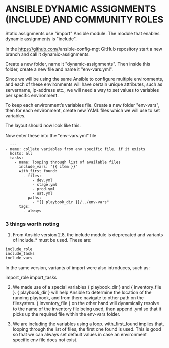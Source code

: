 # ANSIBLE DYNAMIC ASSIGNMENTS (INCLUDE) AND COMMUNITY ROLES

Static assignments use "import" Ansible module. The module that enables dynamic assignments is "include".

In the https://github.com/<your-name>/ansible-config-mgt GitHub repository start a new branch and call it dynamic-assignments.

Create a new folder, name it "dynamic-assignments". Then inside this folder, create a new file and name it "env-vars.yml".
  
Since we will be using the same Ansible to configure multiple environments, and each of these environments will have certain unique attributes, such as servername, ip-address etc., 
we will need a way to set values to variables per specific environment.
  
To keep each environment’s variables file. Create a new folder "env-vars", then for each environment, create new YAML files which we will use to set variables.
  
The layout should now look like this.
  

  
Now enter these into the "env-vars.yml" file
  
```
  ---
- name: collate variables from env specific file, if it exists
  hosts: all
  tasks:
    - name: looping through list of available files
      include_vars: "{{ item }}"
      with_first_found:
        - files:
            - dev.yml
            - stage.yml
            - prod.yml
            - uat.yml
          paths:
            - "{{ playbook_dir }}/../env-vars"
      tags:
        - always 
```
  
  
### 3 things worth noting
  
1. From Ansible version 2.8, the include module is deprecated and variants of include_* must be used. These are:
  
```
include_role
include_tasks
include_vars 
```
  
In the same version, variants of import were also introduces, such as:

import_role
import_tasks
  
2. We made use of a special variables { playbook_dir } and { inventory_file }. { playbook_dir } will help Ansible to determine the location of the running playbook, and from there navigate to other path on the filesystem. { inventory_file } on the other hand will dynamically resolve to the name of the inventory file being used, then append .yml so that it picks up the required file within the env-vars folder.

3. We are including the variables using a loop. with_first_found implies that, looping through the list of files, the first one found is used. This is good so that we can always set default values in case an environment specific env file does not exist.

  
  
  
  
  
